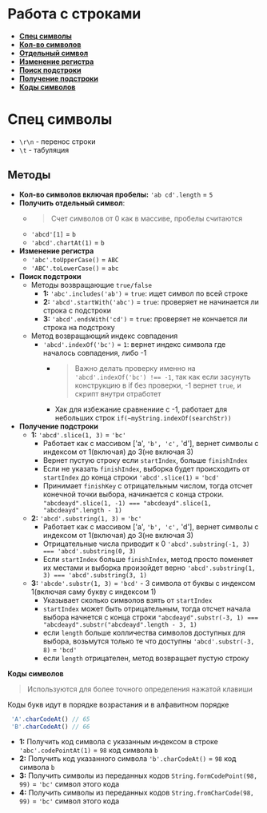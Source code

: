 # Работа с строками

* **<a href="#special-characters">Спец символы</a>**
* **<a href="#lenght">Кол-во символов</a>**
* **<a href="#singl-symbol">Отдельный символ</a>**
* **<a href="#case">Изменение регистра</a>**
* **<a href="#search-string">Поиск подстроки</a>**
* **<a href="#get-string">Получение подстроки</a>**
* **<a href="#symbol-code">Коды символов</a>**


# <a name="special-characters">Спец символы</a>
* `\r\n` - перенос строки
* `\t` - табуляция

## Методы

* **<a name="lenght">Кол-во символов включая пробелы:</a>** `'ab cd'.length` = `5`
* **<a name="singl-symbol">Получить отдельный символ</a>**:
    * > Счет символов от 0 как в массиве, пробелы считаются
    * `'abcd'[1]` = `b`
    * `'abcd'.chartAt(1)` = `b`
* **<a name="case">Изменение регистра</a>**
    * `'abc'.toUpperCase()` = `ABC`
    * `'ABC'.toLowerCase()` = `abc`
* **<a name="#search-string">Поиск подстроки</a>**   
    * Методы возвращающие `true/false`
        * **1:** `'abc'.includes('ab')` = `true`: ищет символ по всей строке
        * **2:** `'abcd'.startWith('abc')` = `true`: проверяет не начинается ли строка с подстроки
        * **3:** `'abcd'.endsWith('cd')` = `true`: проверяет не кончается ли строка на подстроку 
    * Метод возвращающий индекс совпадения
        * `'abcd'.indexOf('bc')` = `1`: вернет индекс символа где началось совпадения, либо -1
            * > Важно делать проверку именно на `'abcd'.indexOf('bc') !== -1`, 
            так как если засунуть конструкцию в if без проверки, -1 вернет `true`, и скрипт внутри отработет 
            * Хак для избежание сравнениие с -1, работает для небольших строк `if(~myString.indexOf(searchStr))` 
* **<a name="#get-string">Получение подстроки</a>**
    * **1:** `'abcd'.slice(1, 3)` = `'bc'`
        * Работает как с массивом ['a', `'b', 'c',` 'd'], вернет символы с индексом от 1(включая) до 3(не включая 3)
        * Вернет пустую строку если `startIndex`, больше `finishIndex`
        * Если не указать `finishIndex`, выборка будет происходить от `startIndex` до конца строки `'abcd'.slice(1)` = `'bcd'`
        * Принимает `finishKey` с отрицательным числом, тогда отсчет конечной точки выбора, начинается с конца строки. `"abcdeaуd".slice(1, -1) === "abcdeaуd".slice(1, "abcdeaуd".length - 1)`
    * **2:** `'abcd'.substring(1, 3)` = `'bc'`
        * Работает как с массивом ['a', `'b', 'c',` 'd'], вернет символы с индексом от 1(включая) до 3(не включая 3)
        * Отрицательные числа приводит к 0 `'abcd'.substring(-1, 3) === 'abcd'.substring(0, 3)`
        * Если `startIndex` больше `finishIndex`, метод просто поменяет их местами и выборка произойдет верно `'abcd'.substring(1, 3) === 'abcd'.substring(3, 1)`
    * **3:** `'abcde'.substr(1, 3)` = `'bcd'` - 3 символа от буквы с индексом 1(включая саму букву с индексом 1)
        * Указывает сколько символов взять от `startIndex`
        * `startIndex` может быть отрицательным, тогда отсчет начала выбора начнется с конца строки `"abcdeaуd".substr(-3, 1) === "abcdeaуd".substr("abcdeaуd".length - 3, 1)`
        * если `length` больше колличества символов доступных для выбора, возьмутся только те что доступны `'abcd'.substr(-3, 8)` = `'bcd'`
        * если `length` отрицателен, метод возвращает пустую строку
          
            
           
**<a name="#symbol-code">Коды символов</a>**
> Используются для более точного определения нажатой клавиши 

Коды букв идут в порядке возрастания и в алфавитном порядке
```javascript
 'A'.charCodeAt() // 65
 'B'.charCodeAt() // 66
```

* **1:** Получить код символа с указанным индексом в строке `'abc'.codePointAt(1)` = `98` код символа `b`
* **2:** Получить код указанного символа `'b'.charCodeAt()` = `98` код символа `b`
* **3:** Получить символы из переданных кодов `String.formCodePoint(98, 99)` = `'bc'` символ этого кода 
* **4:** Получить символы из переданных кодов `String.fromCharCode(98, 99)` = `'bc'` символ этого кода 